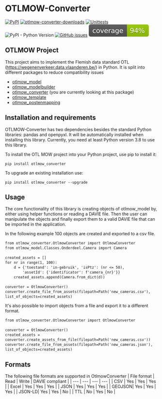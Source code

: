 # OTLMOW-Converter
[![PyPI](https://img.shields.io/pypi/v/otlmow-converter?label=latest%20release)](https://pypi.org/project/otlmow-converter/)
[![otlmow-converter-downloads](https://img.shields.io/pypi/dm/otlmow-converter)](https://pypi.org/project/otlmow-converter/)
[![Unittests](https://github.com/davidvlaminck/OTLMOW-ModelBuilder/actions/workflows/unittest.yml/badge.svg)](https://github.com/davidvlaminck/OTLMOW-Converter/actions/workflows/unittest.yml)
![PyPI - Python Version](https://img.shields.io/pypi/pyversions/otlmow-converter)
[![GitHub issues](https://img.shields.io/github/issues/davidvlaminck/OTLMOW-Converter)](https://github.com/davidvlaminck/OTLMOW-Converter/issues)
[![coverage](https://github.com/davidvlaminck/OTLMOW-Converter/blob/master/UnitTests/coverage.svg)](https://htmlpreview.github.io/?https://github.com/davidvlaminck/OTLMOW-Converter/blob/master/UnitTests/htmlcov/index.html)


## OTLMOW Project 
This project aims to implement the Flemish data standard OTL (https://wegenenverkeer.data.vlaanderen.be/) in Python.
It is split into different packages to reduce compatibility issues
- [otlmow_model](https://github.com/davidvlaminck/OTLMOW-Model)
- [otlmow_modelbuilder](https://github.com/davidvlaminck/OTLMOW-ModelBuilder)
- [otlmow_converter](https://github.com/davidvlaminck/OTLMOW-Converter) (you are currently looking at this package)
- [otlmow_template](https://github.com/davidvlaminck/OTLMOW-Template) 
- [otlmow_postenmapping](https://github.com/davidvlaminck/OTLMOW-PostenMapping) 

## Installation and requirements
OTLMOW-Converter has two dependencies besides the standard Python libraries: pandas and openpyxl. It will be automatically installed when installing this library. 
Currently, you need at least Python version 3.8 to use this library.

To install the OTL MOW project into your Python project, use pip to install it:
``` 
pip install otlmow_converter
```
To upgrade an existing installation use:
``` 
pip install otlmow_converter --upgrade
```

## Usage
The core functionality of this library is creating objects of otlmow_model by, either using helper functions or reading a DAVIE file. Then the user can manipulate the objects and finally export them to a valid DAVIE file that can be imported in the application.

<!--- 
assetfactory
relationcreator

-->
In the following example 100 objects are created and exported to a csv file.
```
from otlmow_converter.OtlmowConverter import OtlmowConverter
from otlmow_model.Classes.Onderdeel.Camera import Camera

created_assets = []
for nr in range(1, 100):
    d = {'toestand': 'in-gebruik', 'isPtz': (nr <= 50),
        'assetId': {'identificator': f'camera_{nr}'}}
    created_assets.append(Camera.from_dict(d))

converter = OtlmowConverter()
converter.create_file_from_assets(filepath=Path('new_cameras.csv'), list_of_objects=created_assets)
```
It's also possible to import objects from a file and export it to a different format.
```
from otlmow_converter.OtlmowConverter import OtlmowConverter

converter = OtlmowConverter()
created_assets = converter.create_assets_from_file(filepath=Path('new_cameras.csv'))
converter.create_file_from_assets(filepath=Path('new_cameras.json'), list_of_objects=created_assets)
```

## Formats
The following file formats are supported in OtlmowConverter
| File format | Read | Write | DAVIE compliant |
| --- | --- | --- | --- |
| CSV | Yes | Yes | Yes |
| Excel | Yes | Yes | Yes |
| JSON | Yes | Yes | Yes |
| GEOJSON| Yes | Yes | Yes |
| JSON-LD| Yes | Yes | No |
| TTL | No | Yes | No |